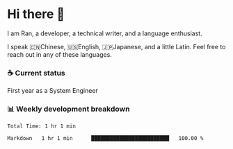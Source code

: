 # Hi there 👋

I am Ran, a developer, a technical writer, and a language enthusiast.

I speak 🇨🇳Chinese, 🇺🇸English, 🇯🇵Japanese, and a little Latin. Feel free to reach out in any of these languages.

<!-- [LinkedIn]() | [Twitter]() | [📧]() -->

### ☕ Current status

First year as a System Engineer

### 📊 Weekly development breakdown

<!--START_SECTION:waka-->

```txt
Total Time: 1 hr 1 min

Markdown   1 hr 1 min      █████████████████████████   100.00 %
```

<!--END_SECTION:waka-->
